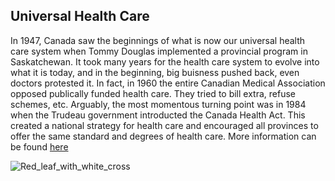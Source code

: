 ## Universal Health Care
In 1947, Canada saw the beginnings of what is now our universal health care system when Tommy Douglas implemented a provincial program in Saskatchewan. 
It took many years for the health care system to evolve into what it is today, and in the beginning, big buisness pushed back, even doctors protested it. 
In fact, in 1960 the entire Canadian Medical Association opposed publically funded health care. They tried to bill extra, refuse schemes, etc. 
Arguably, the most momentous turning point was in 1984 when the Trudeau government introducted the Canada Health Act. 
This created a national strategy for health care and encouraged all provinces to offer the same standard and degrees of health care. 
More information can be found [here](https://www.healthcoalition.ca/tools-and-resources/history-of-canadas-public-health-care/)

![Red_leaf_with_white_cross](https://upload.wikimedia.org/wikipedia/commons/7/76/Red_leaf_with_white_cross.jpg)
